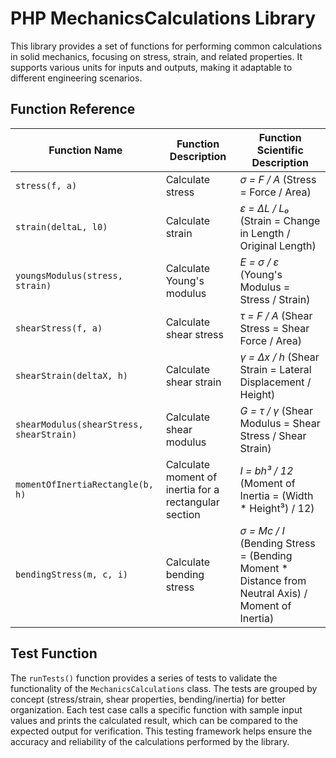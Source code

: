 # PHP MechanicsCalculations Library

This library provides a set of functions for performing common calculations in solid mechanics, focusing on stress, strain, and related properties.  It supports various units for inputs and outputs, making it adaptable to different engineering scenarios.

## Function Reference

| Function Name | Function Description | Function Scientific Description |
|---|---|---|
| `stress(f, a)` | Calculate stress | *σ = F / A*  (Stress = Force / Area) |
| `strain(deltaL, l0)` | Calculate strain | *ε = ΔL / L₀* (Strain = Change in Length / Original Length) |
| `youngsModulus(stress, strain)` | Calculate Young's modulus | *E = σ / ε* (Young's Modulus = Stress / Strain) |
| `shearStress(f, a)` | Calculate shear stress | *τ = F / A* (Shear Stress = Shear Force / Area) |
| `shearStrain(deltaX, h)` | Calculate shear strain | *γ = Δx / h* (Shear Strain = Lateral Displacement / Height) |
| `shearModulus(shearStress, shearStrain)` | Calculate shear modulus | *G = τ / γ* (Shear Modulus = Shear Stress / Shear Strain) |
| `momentOfInertiaRectangle(b, h)` | Calculate moment of inertia for a rectangular section | *I = bh³ / 12* (Moment of Inertia = (Width * Height³) / 12) |
| `bendingStress(m, c, i)` | Calculate bending stress | *σ = Mc / I* (Bending Stress = (Bending Moment * Distance from Neutral Axis) / Moment of Inertia) |


## Test Function

The `runTests()` function provides a series of tests to validate the functionality of the `MechanicsCalculations` class.  The tests are grouped by concept (stress/strain, shear properties, bending/inertia) for better organization.  Each test case calls a specific function with sample input values and prints the calculated result, which can be compared to the expected output for verification.  This testing framework helps ensure the accuracy and reliability of the calculations performed by the library.